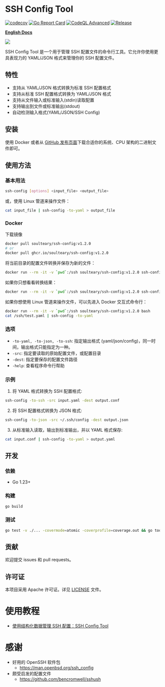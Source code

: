 # SSH Config Tool

[![codecov](https://codecov.io/gh/soulteary/ssh-config/branch/main/graph/badge.svg?token=W816DX12V8)](https://codecov.io/gh/soulteary/ssh-config) [![Go Report Card](https://goreportcard.com/badge/github.com/soulteary/ssh-config)](https://goreportcard.com/report/github.com/soulteary/ssh-config) [![CodeQL Advanced](https://github.com/soulteary/ssh-config/actions/workflows/codeql.yml/badge.svg)](https://github.com/soulteary/ssh-config/actions/workflows/codeql.yml) [![Release](https://github.com/soulteary/ssh-config/actions/workflows/build.yml/badge.svg)](https://github.com/soulteary/ssh-config/actions/workflows/build.yml)

**[English Docs](./README.md)**

<img src=".github/github-repo-card.png" >

SSH Config Tool 是一个用于管理 SSH 配置文件的命令行工具。它允许你使用更具表现力的 YAML/JSON 格式来管理你的 SSH 配置文件。

## 特性

- 支持从 YAML/JSON 格式转换为标准 SSH 配置格式
- 支持从标准 SSH 配置格式转换为 YAML/JSON 格式
- 支持从文件输入或标准输入(stdin)读取配置
- 支持输出到文件或标准输出(stdout)
- 自动检测输入格式(YAML/JSON/SSH Config)

## 安装

使用 Docker 或者从 [GitHub 发布页面](https://github.com/soulteary/ssh-config/releases)下载合适你的系统、CPU 架构的二进制文件即可。

## 使用方法

### 基本用法

```bash
ssh-config [options] <input_file> <output_file>
```

或，使用 Linux 管道来操作文件：

```bash
cat input_file | ssh-config -to-yaml > output_file
```

### Docker

下载镜像

```bash
docker pull soulteary/ssh-config:v1.2.0
# or
docker pull ghcr.io/soulteary/ssh-config:v1.2.0
```

将当前目录的配置文件转换并保存为新的文件：

```bash
docker run --rm -it -v `pwd`:/ssh soulteary/ssh-config:v1.2.0 ssh-config -to-yaml -src /ssh/test.yaml -dest /ssh/abc.yaml
```

如果你只想看看转换结果：

```bash
docker run --rm -it -v `pwd`:/ssh soulteary/ssh-config:v1.2.0 ssh-config -to-yaml -src /ssh/test.yaml
```

如果你想使用 Linux 管道来操作文件，可以先进入 Docker 交互式命令行：

```bash
docker run --rm -it -v `pwd`:/ssh soulteary/ssh-config:v1.2.0 bash
cat /ssh/test.yaml | ssh-config -to-yaml
```

### 选项

- `-to-yaml, -to-json, -to-ssh`: 指定输出格式 (yaml/json/config)，同一时间，输出格式只能指定为一种。
- `-src`: 指定要读取的原始配置文件，或配置目录
- `-dest`: 指定要保存的配置文件路径
- `-help`: 查看程序命令行帮助

### 示例

1. 将 YAML 格式转换为 SSH 配置格式:

```bash
ssh-config -to-ssh -src input.yaml -dest output.conf
```

2. 将 SSH 配置格式转换为 JSON 格式:

```bash
ssh-config -to-json -src ~/.ssh/config -dest output.json
```

3. 从标准输入读取，输出到标准输出，并以 YAML 格式保存:

```bash
cat input.conf | ssh-config -to-yaml > output.yaml
```

## 开发

### 依赖

- Go 1.23+

### 构建

```bash
go build
```

### 测试

```bash
go test -v ./... -covermode=atomic -coverprofile=coverage.out && go tool cover -html=coverage.out -o coverage.html
```

## 贡献

欢迎提交 issues 和 pull requests。

## 许可证

本项目采用 Apache 许可证。详见 [LICENSE](./LICENSE) 文件。

# 使用教程

- [使用结构化数据管理 SSH 配置：SSH Config Tool](https://soulteary.com/2024/10/15/manage-ssh-configuration-using-structure-data-ssh-config-tool.html)

# 感谢

- 好用的 OpenSSH 软件包
  - https://man.openbsd.org/ssh_config
- 颇受启发的配置文件
  - https://github.com/bencromwell/sshush
